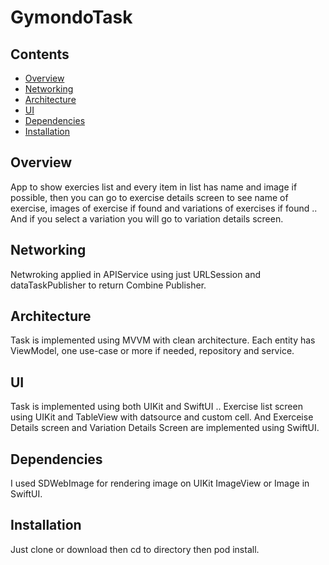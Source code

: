 # GymondoTask

## Contents

* [Overview]
* [Networking]
* [Architecture]
* [UI]
* [Dependencies]
* [Installation]


## Overview

App to show exercies list and every item in list has name and image if possible, then you can go to exercise details screen to see name of exercise, images of exercise if found and variations of exercises if found .. And if you select a variation you will go to variation details screen.

## Networking

Netwroking applied in APIService using just URLSession and dataTaskPublisher to return Combine Publisher.


## Architecture

Task is implemented using MVVM with clean architecture.
Each entity has ViewModel, one use-case or more if needed, repository and service.

## UI

Task is implemented using both UIKit and SwiftUI .. Exercise list screen using UIKit and TableView with datsource and custom cell.
And Exerceise Details screen and Variation Details Screen are implemented using SwiftUI.

## Dependencies 

I used SDWebImage for rendering image on UIKit ImageView or Image in SwiftUI.

## Installation 

Just clone or download then cd to directory then pod install.


<!--- In file -->
[Overview]: #overview
[Networking]: #networking
[Architecture]: #architecture
[UI]: #additional
[Dependencies]: #dependencies
[Installation]: #installation

